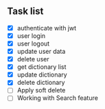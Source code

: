 ## Task list

-   [x] authenticate with jwt
-   [x] user login
-   [x] user logout
-   [x] update user data
-   [x] delete user
-   [x] get dictionary list
-   [x] update dictionary
-   [x] delete dictionary
-   [ ] Apply soft delete
-   [ ] Working with Search feature
